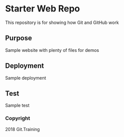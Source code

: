 # Starter Web Repo

This repository is for showing how Git and GitHub work

## Purpose

Sample website with plenty of files for demos

## Deployment

Sample deployment

## Test

Sample test

### Copyright

2018 Git.Training
